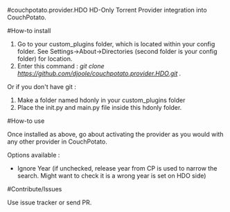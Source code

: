 #couchpotato.provider.HDO
HD-Only Torrent Provider integration into CouchPotato.

#How-to install

1. Go to your custom_plugins folder, which is located within your config folder.
See Settings->About->Directories (second folder is your config folder) for location.
2. Enter this command : *git clone https://github.com/djoole/couchpotato.provider.HDO.git .*

Or if you don't have git :
1. Make a folder named hdonly in your custom_plugins folder
2. Place the init.py and main.py file inside this hdonly folder.

#How-to use

Once installed as above, go about activating the provider as you would with any other provider in CouchPotato.

Options available :
- Ignore Year (if unchecked, release year from CP is used to narrow the search. Might want to check it is a wrong year is set on HDO side)

#Contribute/Issues

Use issue tracker or send PR.
